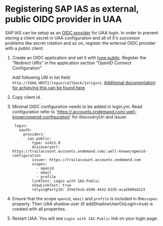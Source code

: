 # Registering SAP IAS as external, public OIDC provider in UAA

SAP IAS can be setup as an [OIDC provider](https://help.sap.com/viewer/6d6d63354d1242d185ab4830fc04feb1/Cloud/en-US/a789c9c8c0f5439da8c30b5d9e43bece.htm) for UAA login.
In order to prevent storing a client secret in UAA configuration and all of it's successor problems like secret rotation and so on, register the
external OIDC provider with a public client.

1. Create an OIDC application and set it with [type public](https://help.sap.com/viewer/6d6d63354d1242d185ab4830fc04feb1/Cloud/en-US/a721157cd40544eb9bad40085cf8ec15.html).
   Register the "Redirect URIs" in the application section "OpenID Connect Configuration"

   Add following URI in list field:
   `http://{UAA_HOST}/login/callback/{origin}`. [Additional documentation for achieving this can be found here](https://help.sap.com/viewer/6d6d63354d1242d185ab4830fc04feb1/Cloud/en-US/1ae324ee3b2d4a728650eb022d5fd910.html).
   
2. Copy client id.

3. Minimal OIDC configuration needs to be added in login.ym.
   Read configuration refer to '[https://<tenant ID>.accounts.ondemand.com/.well-known/openid-configuration](https://help.sap.com/viewer/6d6d63354d1242d185ab4830fc04feb1/Cloud/en-US/c297516bae4547eb82eeed80fea2b937.html)' for discoveryUrl and issuer

        login:
          oauth:
            providers:
              ias.public:
                type: oidc1.0
                discoveryUrl: https://trailaccount.accounts.ondemand.com/.well-known/openid-configuration
                issuer: https://trailaccount.accounts.ondemand.com
                scopes:
                  - openid
                  - email
                  - profile
                linkText: Login with IAS-Public
                showLinkText: true
                relyingPartyId: 3feb7ecb-d106-4432-b335-aca2689ad123

4. Ensure that the scope `openid`, `email` and `profile` is included in the`scopes` property. Then UAA shadow user (if addShadowUserOnLogin=true) is created
   with all properties. 

5. Restart UAA. You will see `Login with IAS-Public` link on your login page.
